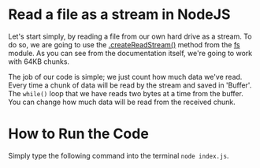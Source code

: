 # Read a file as a stream in NodeJS

Let's start simply, by reading a file from our own hard drive as a stream. To do so, we are going to use the [.createReadStream()](https://nodejs.org/api/fs.html#fs_fs_createreadstream_path_options) method from the [fs](https://nodejs.org/api/fs.html) module. As you can see from the documentation itself, we're going to work with 64KB chunks.

The job of our code is simple; we just count how much data we've read. Every time a chunk of data will be read by the stream and saved in 'Buffer'. The `while()` loop that we have reads two bytes at a time from the buffer. You can change how much data will be read from the received chunk.

# How to Run the Code

Simply type the following command into the terminal `node index.js`.
